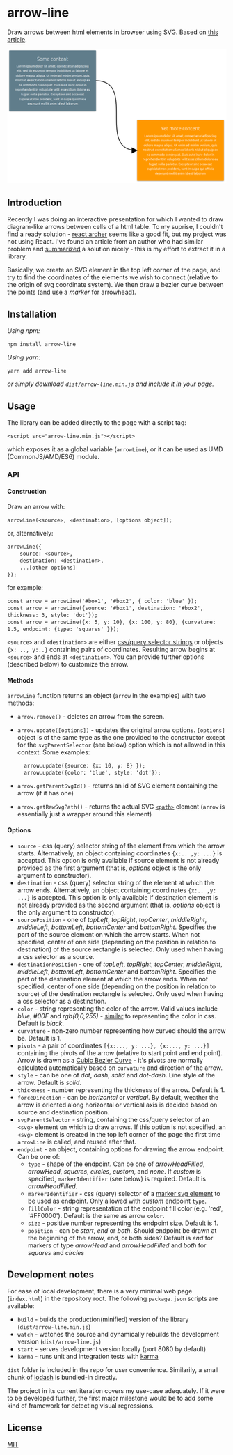 # arrow-line

Draw arrows between html elements in browser using SVG. Based on [this article](https://www.beyondjava.net/how-to-connect-html-elements-with-an-arrow-using-svg). 

![Example](./example-screenshot.png)

## Introduction

Recently I was doing an interactive presentation for which I wanted to draw diagram-like arrows 
between cells of a html table. To my suprise, I couldn't find a ready 
solution -  [react archer](https://github.com/pierpo/react-archer) seems like a good 
fit, but my project was not using React. I've found an article from an author who had similar problem
and [summarized](https://www.beyondjava.net/how-to-connect-html-elements-with-an-arrow-using-svg) a 
solution nicely -  this is my effort to extract it in a library.

Basically, we create an SVG element in the top left corner of the page, and try to find the coordinates of the elements we wish to connect (relative to the origin of svg coordinate system). We then draw a bezier curve between the points (and use a _marker_ for arrowhead).
## Installation

_Using npm:_ 
        
    npm install arrow-line 

_Using yarn:_ 

    yarn add arrow-line
    
_or simply download `dist/arrow-line.min.js` and include it in your page._


## Usage

The library can be added directly to the page with a script tag:

    <script src="arrow-line.min.js"></script>    

which exposes it as a global variable (`arrowLine`), or it can be used as UMD (CommonJS/AMD/ES6) module.

### API

#### Construction

Draw an arrow with:

    arrowLine(<source>, <destination>, [options object]);

or, alternatively:    
    
    arrowLine({
        source: <source>,
        destination: <destination>,
        ...[other options]
    });
 

for example:
    
    const arrow = arrowLine('#box1', '#box2', { color: 'blue' });
    const arrow = arrowLine({source: '#box1', destination: '#box2', thickness: 3, style: 'dot'});
    const arrow = arrowLine({x: 5, y: 10}, {x: 100, y: 80}, {curvature: 1.5, endpoint: {type: 'squares' }});

`<source>` and `<destination>` are either [css/query selector strings](https://developer.mozilla.org/en-US/docs/Web/API/Document/querySelector) or objects `{x: .., y:..}` containing pairs of coordinates. Resulting arrow begins at `<source>` and ends at `<destination>`. You can provide further options (described below) to customize the arrow.

#### Methods

`arrowLine` function returns an object (`arrow` in the examples) with two methods:

+ `arrow.remove()` - deletes an arrow from the screen.
+ `arrow.update([options])` - updates the original arrow options. `[options]` object is of the same type as the one provided to the constructor except for the `svgParentSelector` (see below) option which is not allowed in this context. Some examples:

        arrow.update({source: {x: 10, y: 8} });
        arrow.update({color: 'blue', style: 'dot'});

+ `arrow.getParentSvgId()` - returns an id of SVG element containing the arrow (if it has one)
+ `arrow.getRawSvgPath()` - returns the actual SVG [`<path>`](https://developer.mozilla.org/en-US/docs/Web/SVG/Element/path) element (`arrow` is essentially just a wrapper around this element)   
    
    
#### Options

+ `source` - css (query) selector string of the element from which the arrow starts. Alternatively, an object containing coordinates `{x:.. ,y: ...}` is accepted. 
This option is only available if source element is not already provided as the first argument (that is, _options_ object is the only argument to constructor).
+ `destination` - css (query) selector string of the element at which the arrow ends. Alternatively, an object containing coordinates `{x:.. ,y: ...}` is accepted. 
This option is only available if destination element is not already provided as the second argument (that is, _options_ object is the only argument to constructor).
+ `sourcePosition` - one of _topLeft_, _topRight_, _topCenter_, _middleRight_, _middleLeft_, _bottomLeft_, _bottomCenter_  and _bottomRight_. Specifies the part of the source element on which the arrow starts. When not specified, center of one side (depending on the position in relation to destination) of the source rectangle is selected. Only used when having a css selector as a source.
+ `destinationPosition` - one of _topLeft_, _topRight_, _topCenter_, _middleRight_, _middleLeft_, _bottomLeft_, _bottomCenter_  and _bottomRight_. Specifies the part of the destination element at which the arrow ends. When not specified, center of one side (depending on the position in relation to source) of the destination rectangle is selected. Only used when having a css selector as a destination.
+ `color` - string representing the color of the arrow. Valid values include _blue_, _#00F_ and _rgb(0,0,255)_ - [similar](https://css-tricks.com/almanac/properties/s/stroke/#values) to representing the color in css. Default is _black_.  
+ `curvature` - non-zero number representing how curved should the arrow be. Default is 1. 
+ `pivots` - a pair of coordinates `[{x:..., y: ...}, {x:..., y: ...}]` containing the pivots of the arrow (relative to start point and end point). Arrow is drawn as a [Cubic Bezier Curve](https://en.wikipedia.org/wiki/B%C3%A9zier_curve#Cubic_B%C3%A9zier_curves) - it's pivots are normally calculated automatically based on `curvature` and direction of the arrow.
+ `style` - can be one of _dot_, _dash_, _solid_ and _dot-dash_. Line style of the arrow. Default is _solid_.
+ `thickness` - number representing the thickness of the arrow. Default is 1.
+ `forceDirection` - can be _horizontal_ or _vertical_. By default, weather the arrow is oriented along horizontal or vertical axis is decided based on source and destination position.
+ `svgParentSelector` - string, containing the css/query selector of an `<svg>` element on which to draw arrows. If this option is not specified, an `<svg>` element is created in the top left corner of the page the first time `arrowLine` is called, and reused after that. 
+ `endpoint` - an object, containing options for drawing the arrow endpoint. Can be one of:    
    + `type` - shape of the endpoint. Can be one of _arrowHeadFilled_, _arrowHead_, _squares_, _circles_, _custom_, and _none_. If _custom_ is specified, `markerIdentifier` (see below) is required. Default is _arrowHeadFilled_. 
    + `markerIdentifier` - css (query) selector of a [marker svg element](https://developer.mozilla.org/en-US/docs/Web/SVG/Element/marker) to be used as endpoint. Only allowed with _custom_ endpoint `type`.
    + `fillColor` - string representation of the endpoint fill color (e.g. 'red', '#FF0000'). Default is the same as arrow `color`.
    + `size` - positive number representing ths endpoint size. Default is 1. 
    + `position` - can be _start_, _end_ or _both_. Should endpoint be drawn at the beginning of the arrow, end, or both sides? Default is _end_ for markers of type _arrowHead_ and _arrowHeadFilled_ and _both_ for _squares_ and _circles_ 

## Development notes

For ease of local development, there is a very minimal web page (`index.html`) in the repository root. The following `package.json` scripts are available:

- `build` - builds the production(minified) version of the library (`dist/arrow-line.min.js`)
- `watch` - watches the source and dynamically rebuilds the development version (`dist/arrow-line.js`)
- `start` - serves development version locally (port 8080 by default)
- `karma` - runs unit and integration tests with [karma](https://karma-runner.github.io/latest/index.html)   

`dist` folder is included in the repo for user convenience. Similarily, a small chunk of [lodash](https://lodash.com/) is bundled-in directly. 

The project in its current iteration covers my use-case adequately. If it were to be developed further, the first major milestone would be to add some kind of framework for detecting visual regressions.

## License

[MIT](LICENSE)


